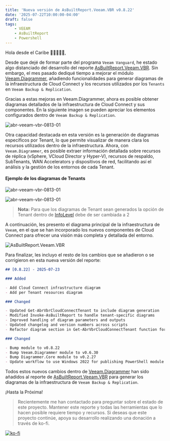 ```yaml
---
title: 'Nueva versión de AsBuiltReport.Veeam.VBR v0.8.22'
date: '2025-07-22T10:00:00-04:00'
draft: false
tags:
    - VEEAM
    - AsBuiltReport
    - Powershell
---
```


Hola desde el Caribe 🥥🌴🌺🌅🌊,

Desde que dejé de formar parte del programa `Veeam Vanguard`, he estado algo distanciado del desarrollo del reporte [AsBuiltReport.Veeam.VBR](https://github.com/AsBuiltReport/AsBuiltReport.Veeam.VBR). Sin embargo, el mes pasado dediqué tiempo a mejorar el módulo [Veeam.Diagrammer](https://github.com/rebelinux/Veeam.Diagrammer), añadiendo funcionalidades para generar diagramas de la infraestructura de Cloud Connect y los recursos utilizados por los `Tenants` en `Veeam Backup & Replication`.

Gracias a estas mejoras en Veeam.Diagrammer, ahora es posible obtener diagramas detallados de la infraestructura de Cloud Connect y sus componentes. En la siguiente imagen se pueden apreciar los elementos configurados dentro de `Veeam Backup & Replication`.

![abr-veeam-vbr-0813-01](/img/2025/abr-veeam-vbr-0_8_22/CloudConnectInfra.webp)

Otra capacidad destacada en esta versión es la generación de diagramas específicos por Tenant, lo que permite visualizar de manera clara los recursos utilizados dentro de la infraestructura. Ahora, con `Veeam.Diagrammer`, es posible extraer información detallada sobre recursos de réplica (vSphere, VCloud Director y Hyper-V), recursos de respaldo, SubTenants, WAN Accelerators y dispositivos de red, facilitando así el análisis y la gestión de los entornos de cada Tenant.

#### Ejemplo de los diagramas de Tenants

![abr-veeam-vbr-0813-01](/img/2025/abr-veeam-vbr-0_8_22/CloudConnect-Tenant2.webp)

![abr-veeam-vbr-0813-01](/img/2025/abr-veeam-vbr-0_8_22/CloudConnect-Tenant3.webp)

> **Nota:** Para que los diagramas de Tenant sean generados la opción de Tenant dentro de [InfoLevel](https://github.com/AsBuiltReport/AsBuiltReport.Veeam.VBR?tab=readme-ov-file#infolevel) debe de ser cambiada a 2

A continuación, les presento el diagrama principal de la infraestructura de `Veeam`, en el que se han incorporado los nuevos componentes de Cloud Connect para ofrecer una visión más completa y detallada del entorno.

![AsBuiltReport.Veeam.VBR](/img/2025/abr-veeam-vbr-0_8_22/AsBuiltReport.Veeam.VBR.webp)

Para finalizar, les incluyo el resto de los cambios que se añadieron o se corrigieron en esta nueva versión del reporte:

```markdown
## [0.8.22] - 2025-07-23

### Added

- Add Cloud Connect infrastructure diagram
- Add per Tenant resources diagram

### Changed

- Updated Get-AbrVbrCloudConnectTenant to include diagram generation
- Modified Invoke-AsBuiltReport to handle tenant-specific diagrams
- Improved handling of diagram parameters and outputs
- Updated changelog and version numbers across scripts
- Refactor diagram section in Get-AbrVbrCloudConnectTenant function for improved error handling and clarity

### Changed

- Bump module to v0.8.22
- Bump Veeam.Diagrammer module to v0.6.30
- Bump Diagrammer.Core module to v0.2.27
- Update workflow to use Windows 2022 for publishing PowerShell module
```

Todos estos nuevos cambios dentro de [Veeam.Diagrammer](https://github.com/rebelinux/Veeam.Diagrammer) han sido añadidos al reporte de [AsBuiltReport.Veeam.VBR](https://github.com/AsBuiltReport/AsBuiltReport.Veeam.VBR) para generar los diagramas de la infraestructura de `Veeam Backup & Replication`.

¡Hasta la Próxima!
> Recientemente me han contactado para preguntar sobre el estado de este proyecto. Mantener este reporte y todas las herramientas que lo hacen posible requiere tiempo y recursos. Si deseas que este proyecto continúe, apoya su desarrollo realizando una donación a través de ko-fi.

[![ko-fi](https://ko-fi.com/img/githubbutton_sm.svg)](https://ko-fi.com/F1F8DEV80)
